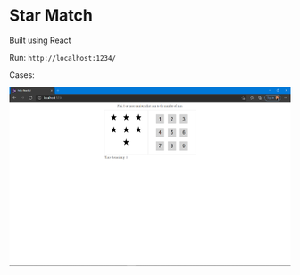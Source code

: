 # Star Match

Built using React

Run: `http://localhost:1234/`


Cases:

<img src= "Images/1.png" width="550" height ="320">
